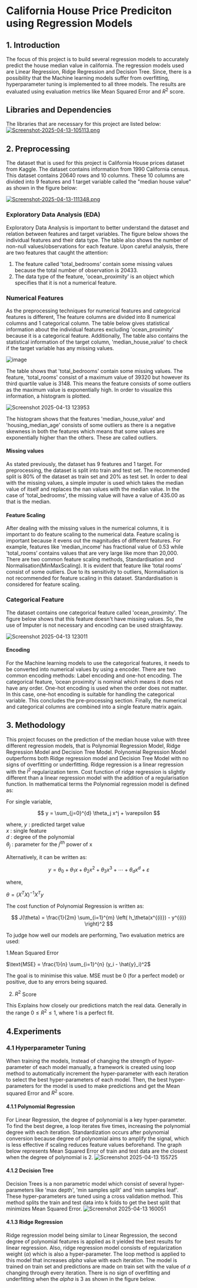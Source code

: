 # California House Price Prediciton using Regression Models

## 1. Introduction

The focus of this project is to build several regression models to accurately predict the house median value in california. The regression models used are Linear Regression, Ridge Regression and Decision Tree. Since, there is a possibility that the Machine learning models suffer from overfitting, hyperparameter tuning is implemented to all three models. The results are evaluated using evaluation metrics like Mean Squared Error and $R^2$ score.

## Libraries and Dependencies

The libraries that are necessary for this project are listed below:
[![Screenshot-2025-04-13-105113.png](https://i.postimg.cc/76S8VnyL/Screenshot-2025-04-13-105113.png)](https://postimg.cc/DJfMfs0V)

## 2. Preprocessing

The dataset that is used for this project is California House prices dataset from Kaggle. The dataset contains information from 1990 California census. This dataset contains 20640 rows and 10 columns. These 10 columns are divided into 9 features and 1 target variable called the "median house value" as shown in the figure below:

[![Screenshot-2025-04-13-111348.png](https://i.postimg.cc/7LGdXny2/Screenshot-2025-04-13-111348.png)](https://postimg.cc/Tyxt3m1d)

### Exploratory Data Analysis (EDA)

Exploratory Data Analysis is important to better understand the dataset and relation between features and target variables. The figure below shows the individual features and their data type. The table also shows the number of non-null values/observations for each feature. Upon careful analysis, there are two features that caught the attention:

1. The feature called 'total_bedrooms' contain some missing values because the total number of observation is 20433.
2. The data type of the feature, 'ocean_proximity' is an object which specifies that it is not a numerical feature.

### Numerical Features
As the preprocessing techniques for numerical features and categorical features is different, The feature columns are divided into 8 numerical columns and 1 categorical column. The table below gives statistical information about the individual features excluding 'ocean_proximity' because it is a categorical feature. Additionally, The table also contains the statistical information of the target column, 'median_house_value' to check if the target variable has any missing values.

![image](https://github.com/user-attachments/assets/58a7d520-779f-4da2-9989-2df280256146)

The table shows that 'total_bedrooms' contain some missing values. The feature, 'total_rooms' consist of a maximum value of 39320 but however its third quartile value is 3148. This means the feature consists of some outliers as the maximum value is exponentially high. In order to visualize this information, a histogram is plotted.

![Screenshot 2025-04-13 123953](https://github.com/user-attachments/assets/8fa69b86-83b1-41cb-bb49-bd6535fc0ec3)

The histogram shows that the features 'median_house_value' and 'housing_median_age' consists of some outliers as there is a negative skewness in both the features which means that some values are exponentially higher than the others. These are called outliers. 


#### Missing values
As stated previously, the dataset has 9 features and 1 target. For preprocessing, the dataset is split into train and test set. The recommended split is 80% of the dataset as train set and 20% as test set. 
In order to deal with the missing values, a simple imputer is used which takes the median value of itself and replaces the nan values with the median value. In the case of 'total_bedrooms', the missing value will have a value of 435.00 as that is the median. 

#### Feature Scaling
After dealing with the missing values in the numerical columns, it is important to do feature scaling to the numerical data. Feature scaling is important because it evens out the magnitudes of different features. For example, features like 'median_income’ has fractional value of 0.53 while 'total_rooms’ contains values that are very large like more than 20,000. There are two common feature scaling methods, Standardisation and Normalisation(MinMaxScaling). It is evident that feature like ’total rooms’ consist of some outliers. Due to its sensitivity to outliers, Normalisation is not recommended for feature scaling in this dataset. 
Standardisation is considered for feature scaling.

### Categorical Feature

The dataset contains one categorical feature called 'ocean_proximity'. The figure below shows that this feature doesn't have missing values. So, the use of Imputer is not necessary and encoding can be used straightaway. 

![Screenshot 2025-04-13 123011](https://github.com/user-attachments/assets/10f4b93e-b212-466c-90dc-0ed3d9fe9b2e)

#### Encoding
For the Machine learning models to use the categorical features, it needs to be converted into numerical values by using a
encoder. There are two common encoding methods: Label encoding and one-hot encoding. The categorical feature, ’ocean
proximity’ is nominal which means it does not have any order. One-hot encoding is used when the order does not matter.
In this case, one-hot encoding is suitable for handling the categorical variable.
This concludes the pre-processing section. Finally, the numerical and categorical columns are combined into a single
feature matrix again.


## 3. Methodology
This project focuses on the prediction of the median house value with three different regression models,
that is Polynomial Regression Model, Ridge Regression Model and Decision Tree Model. Polynomial Regression Model outperforms
both Ridge regression model and Decision Tree Model with no signs of overfitting or underfitting.
Ridge regression is a linear regression with the $l^2$ regularization term. Cost function of ridge regression is slightly different
than a linear regression model with the addition of a regularisation function. In mathematical terms the Polynomial regression model is defined as:

For single variable,
<div align="center">

$$
y = \sum_{j=0}^{d} \theta_j x^j + \varepsilon
$$
</div>

where,
      $y$ : predicted target value </br>
      $x$ : single feature        
      $d$ : degree of the polynomial</br>
      $\theta_j$ : parameter for the $j^{ith}$ power of x</br>

Alternatively, it can be written as:

<div align="center">
  
$$
y = \theta_0 + \theta_1 x + \theta_2 x^2 + \theta_3 x^3 + \cdots + \theta_d x^d + \varepsilon
$$

</div>
where,</br>

$\theta = (X^T X)^{-1} X^T y$

The cost function of Polynomial Regression is written as:
<div align="center">
  
$$
J(\theta) = \frac{1}{2m} \sum_{i=1}^{m} \left( h_\theta(x^{(i)}) - y^{(i)} \right)^2
$$
</div>

To judge how well our models are performing, Two evaluation metrics are used:

1.Mean Squared Error

$\text{MSE} = \frac{1}{n} \sum_{i=1}^{n} (y_i - \hat{y}_i)^2$

The goal is to minimise this value. MSE must be 0  (for a perfect model) or positive, due to any errors being squared.

2. $R^2$  Score

This Explains how closely our predictions match the real data.
Generally in the range  $0≤R^2≤1$, where  1  is a perfect fit.

## 4.Experiments
### 4.1 Hyperparameter Tuning
When training the models, Instead of changing the strength of hyper-parameter of each model manually, a framework is created using loop method to automatically increment the hyper-parameter with each iteration to select the best hyper-parameters of each model. Then, the best hyper-parameters for the model is used to make predictions and get the Mean squared Error and $R^2$ score.

#### 4.1.1 Polynomial Regression
 For Linear Regression, the degree of polynomial is a key hyper-parameter. To find the best degree, a loop iterates five times, increasing the polynomial degree with each iteration. Standardization occurs after polynomial conversion because degree of polynomial aims to amplify the signal, which is less effective if scaling reduces feature values beforehand.
 The graph below represents Mean Squared Error of train and test data are the closest when the degree of polynomial is 2.
![Screenshot 2025-04-13 155725](https://github.com/user-attachments/assets/9776f481-3a91-48f7-bfed-dce1c8cbb0c9)

#### 4.1.2 Decision Tree 
Decision Trees is a non parametric model which consist of several hyper-parameters like 'max depth', 'min samples split' and 'min samples leaf'. These hyper-parameters are tuned using a cross validation method. This method splits the train and test data into k folds to get the best split that minimizes Mean Squared Error. 
![Screenshot 2025-04-13 160051](https://github.com/user-attachments/assets/7c2450e9-23d4-417b-9e91-f89643608a36)

#### 4.1.3 Ridge Regression
Ridge regression model being similar to Linear Regression, the second degree of polynomial features is applied as it yielded the best results for linear regression. Also, ridge regression model consists of regularization weight (${\alpha}$) which is also a hyper-parameter. The loop method is applied to this model that  increases $alpha$ value with each iteration. The model is trained on train set and predictions are made on train set with the value of ${\alpha}$  changing through every iteration. There is no sign of overfitting and underfitting when the $alpha$ is 3 as shown in the figure below.
